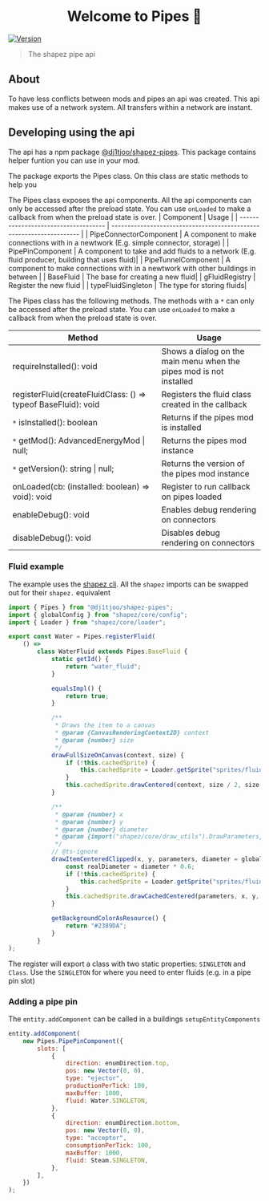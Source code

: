 <h1 align="center">Welcome to Pipes 👋</h1>
<p>
  <a href="https://www.npmjs.com/package/@dj1tjoo/shapez-pipes" target="_blank">
    <img alt="Version" src="https://img.shields.io/npm/v/@dj1tjoo/shapez-pipes.svg">
  </a>
</p>

> The shapez pipe api

## About

To have less conflicts between mods and pipes an api was created. This api makes use of a network system. All transfers within a network are instant.

## Developing using the api

The api has a npm package [@dj1tjoo/shapez-pipes](https://www.npmjs.com/package/@dj1tjoo/shapez-pipes). This package contains helper funtion you can use in your mod.

The package exports the Pipes class. On this class are static methods to help you

The Pipes class exposes the api components. All the api components can only be accessed after the preload state. You can use `onLoaded` to make a callback from when the preload state is over.
| Component | Usage |
| ------------------------------------ | -------------------------------------------------------------------- |
| PipeConnectorComponent | A component to make connections with in a newtwork (E.g. simple connector, storage) |
| PipePinComponent | A component to take and add fluids to a network (E.g. fluid producer, building that uses fluid)|
| PipeTunnelComponent | A component to make connections with in a newtwork with other buildings in between |
| BaseFluid | The base for creating a new fluid|
| gFluidRegistry | Register the new fluid |
| typeFluidSingleton | The type for storing fluids|

The Pipes class has the following methods. The methods with a `*` can only be accessed after the preload state. You can use `onLoaded` to make a callback from when the preload state is over.

| Method                                                        | Usage                                                               |
| ------------------------------------------------------------- | ------------------------------------------------------------------- |
| requireInstalled(): void                                      | Shows a dialog on the main menu when the pipes mod is not installed |
| registerFluid(createFluidClass: () => typeof BaseFluid): void | Registers the fluid class created in the callback                   |
| `*` isInstalled(): boolean                                    | Returns if the pipes mod is installed                               |
| `*` getMod(): AdvancedEnergyMod \| null;                      | Returns the pipes mod instance                                      |
| `*` getVersion(): string \| null;                             | Returns the version of the pipes mod instance                       |
| onLoaded(cb: (installed: boolean) => void): void              | Register to run callback on pipes loaded                            |
| enableDebug(): void                                           | Enables debug rendering on connectors                               |
| disableDebug(): void                                          | Disables debug rendering on connectors                              |

### Fluid example

The example uses the [shapez cli](https://www.npmjs.com/package/create-shapezio-mod). All the `shapez` imports can be swapped out for their `shapez.` equivalent

```js
import { Pipes } from "@dj1tjoo/shapez-pipes";
import { globalConfig } from "shapez/core/config";
import { Loader } from "shapez/core/loader";

export const Water = Pipes.registerFluid(
    () =>
        class WaterFluid extends Pipes.BaseFluid {
            static getId() {
                return "water_fluid";
            }

            equalsImpl() {
                return true;
            }

            /**
             * Draws the item to a canvas
             * @param {CanvasRenderingContext2D} context
             * @param {number} size
             */
            drawFullSizeOnCanvas(context, size) {
                if (!this.cachedSprite) {
                    this.cachedSprite = Loader.getSprite("sprites/fluids/water.png");
                }
                this.cachedSprite.drawCentered(context, size / 2, size / 2, size);
            }

            /**
             * @param {number} x
             * @param {number} y
             * @param {number} diameter
             * @param {import("shapez/core/draw_utils").DrawParameters} parameters
             */
            // @ts-ignore
            drawItemCenteredClipped(x, y, parameters, diameter = globalConfig.defaultItemDiameter) {
                const realDiameter = diameter * 0.6;
                if (!this.cachedSprite) {
                    this.cachedSprite = Loader.getSprite("sprites/fluids/water.png");
                }
                this.cachedSprite.drawCachedCentered(parameters, x, y, realDiameter);
            }

            getBackgroundColorAsResource() {
                return "#2389DA";
            }
        }
);
```

The register will export a class with two static properties:
`SINGLETON` and `Class`. Use the `SINGLETON` for where you need to enter fluids (e.g. in a pipe pin slot)

### Adding a pipe pin

The `entity.addComponent` can be called in a buildings `setupEntityComponents`

```js
entity.addComponent(
    new Pipes.PipePinComponent({
        slots: [
            {
                direction: enumDirection.top,
                pos: new Vector(0, 0),
                type: "ejector",
                productionPerTick: 100,
                maxBuffer: 1000,
                fluid: Water.SINGLETON,
            },
            {
                direction: enumDirection.bottom,
                pos: new Vector(0, 0),
                type: "acceptor",
                consumptionPerTick: 100,
                maxBuffer: 1000,
                fluid: Steam.SINGLETON,
            },
        ],
    })
);
```
